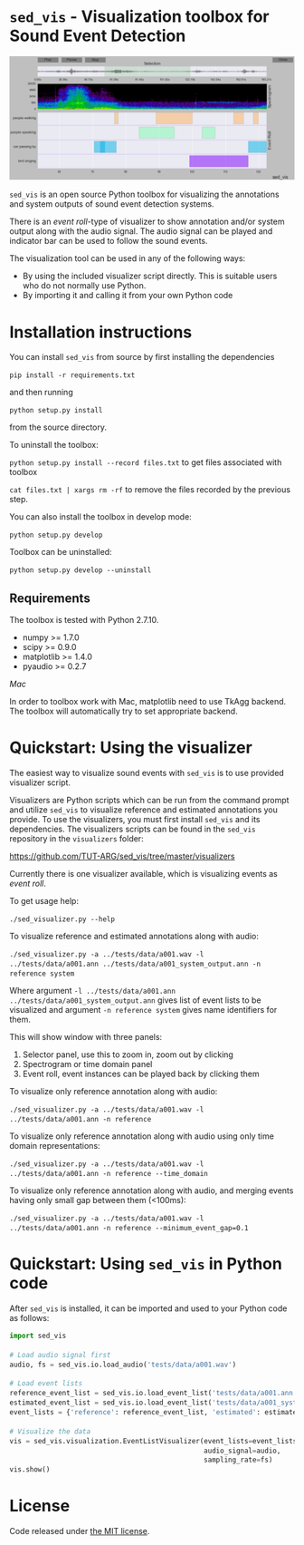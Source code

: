 ``sed_vis`` - Visualization toolbox for Sound Event Detection
=============================================================

![screen capture](screen_capture.png)

``sed_vis`` is an open source Python toolbox for visualizing the annotations and system outputs of sound event detection systems.

There is an *event roll*-type of visualizer to show annotation and/or system output along with the audio signal. The audio signal can be played and indicator bar can be used to follow the sound events. 

The visualization tool can be used in any of the following ways:

* By using the included visualizer script directly. This is suitable users who do not normally use Python.
* By importing it and calling it from your own Python code

Installation instructions
=========================

You can install ``sed_vis`` from source by first installing the dependencies

``pip install -r requirements.txt``

and then running

``python setup.py install``

from the source directory.

To uninstall the toolbox:

``python setup.py install --record files.txt`` to get files associated with toolbox

``cat files.txt | xargs rm -rf`` to remove the files recorded by the previous step.


You can also install the toolbox in develop mode:

``python setup.py develop``

Toolbox can be uninstalled:

``python setup.py develop --uninstall``

Requirements
------------

The toolbox is tested with Python 2.7.10. 

* numpy >= 1.7.0
* scipy >= 0.9.0
* matplotlib >= 1.4.0
* pyaudio >= 0.2.7

*Mac*

In order to toolbox work with Mac, matplotlib need to use TkAgg backend. The toolbox will automatically try to set appropriate backend. 

Quickstart: Using the visualizer
================================

The easiest way to visualize sound events with ``sed_vis`` is to use provided visualizer script.

Visualizers are Python scripts which can be run from the command prompt and utilize ``sed_vis`` to visualize reference and estimated annotations you provide. 
To use the visualizers, you must first install ``sed_vis`` and its dependencies.
The visualizers scripts can be found in the ``sed_vis`` repository in the ``visualizers`` folder:

https://github.com/TUT-ARG/sed_vis/tree/master/visualizers

Currently there is one visualizer available, which is visualizing events as *event roll*.

To get usage help:

``./sed_visualizer.py --help``

To visualize reference and estimated annotations along with audio:

``./sed_visualizer.py -a ../tests/data/a001.wav -l ../tests/data/a001.ann ../tests/data/a001_system_output.ann -n reference system``

Where argument ``-l ../tests/data/a001.ann ../tests/data/a001_system_output.ann`` gives list of event lists to be visualized and argument ``-n reference system`` gives name identifiers for them.

This will show window with three panels: 

1. Selector panel, use this to zoom in, zoom out by clicking 
2. Spectrogram or time domain panel
3. Event roll, event instances can be played back by clicking them

To visualize only reference annotation along with audio:

``./sed_visualizer.py -a ../tests/data/a001.wav -l ../tests/data/a001.ann -n reference``

To visualize only reference annotation along with audio using only time domain representations:

``./sed_visualizer.py -a ../tests/data/a001.wav -l ../tests/data/a001.ann -n reference --time_domain``

To visualize only reference annotation along with audio, and merging events having only small gap between them (<100ms):

``./sed_visualizer.py -a ../tests/data/a001.wav -l ../tests/data/a001.ann -n reference --minimum_event_gap=0.1``

Quickstart: Using ``sed_vis`` in Python code
=============================================

After ``sed_vis`` is installed, it can be imported and used to your Python code as follows:

```python
import sed_vis

# Load audio signal first
audio, fs = sed_vis.io.load_audio('tests/data/a001.wav')

# Load event lists
reference_event_list = sed_vis.io.load_event_list('tests/data/a001.ann')
estimated_event_list = sed_vis.io.load_event_list('tests/data/a001_system_output.ann')
event_lists = {'reference': reference_event_list, 'estimated': estimated_event_list}

# Visualize the data
vis = sed_vis.visualization.EventListVisualizer(event_lists=event_lists,
                                                audio_signal=audio,
                                                sampling_rate=fs)
vis.show()
```

License
=======

Code released under [the MIT license](https://github.com/TUT-ARG/sed_vis/tree/master/LICENSE.txt). 